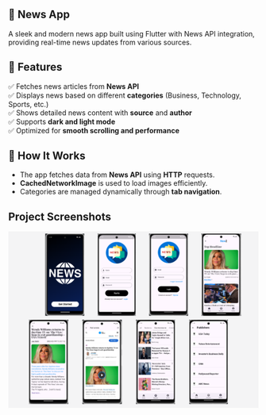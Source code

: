## 📰 News App
A sleek and modern news app built using Flutter with News API integration, providing real-time news updates from various sources.

## 🚀 Features  
✅ Fetches news articles from **News API**  
✅ Displays news based on different **categories** (Business, Technology, Sports, etc.)  
✅ Shows detailed news content with **source** and **author**  
✅ Supports **dark and light mode**  
✅ Optimized for **smooth scrolling and performance**  

## 🚧 How It Works  
- The app fetches data from **News API** using **HTTP** requests.  
- **CachedNetworkImage** is used to load images efficiently.  
- Categories are managed dynamically through **tab navigation**.  


## Project Screenshots

![image alt](https://github.com/uditiparmar/News-App/blob/1b029f452f908e8dad455f4a92e30b26e6f44bac/e.png)
